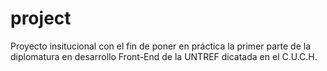 # project
Proyecto insitucional con el fin de poner en práctica la primer parte de la diplomatura en desarrollo Front-End de la UNTREF dicatada en el C.U.C.H.
